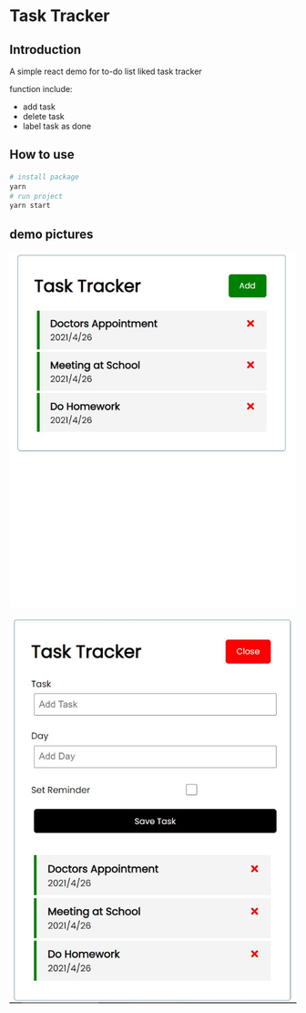 <!--
 * @Author: Liu Yuchen
 * @Date: 2021-04-27 23:35:08
 * @LastEditors: Liu Yuchen
 * @LastEditTime: 2021-04-28 02:57:23
 * @Description: 
 * @FilePath: /taskTracker/README.md
 * @GitHub: https://github.com/liuyuchen777
-->
# Task Tracker

## Introduction

A simple react demo for to-do list liked task tracker

function include:
* add task
* delete task
* label task as done

## How to use

```bash
# install package
yarn 
# run project
yarn start
```

## demo pictures

![image](./img/01.jpg)

![image](./img/02.jpg)